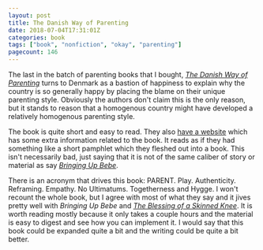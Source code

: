 ```yaml
---
layout: post
title: The Danish Way of Parenting
date: 2018-07-04T17:31:01Z
categories: book
tags: ["book", "nonfiction", "okay", "parenting"]
pagecount: 146
---
```


The last in the batch of parenting books that I bought, [*The Danish Way of Parenting*][book-amaz]
turns to Denmark as a bastion of happiness to explain why the country is so generally happy by
placing the blame on their unique parenting style. Obviously the authors don't claim this is the
only reason, but it stands to reason that a homogenous country might have developed a relatively
homogenous parenting style.

The book is quite short and easy to read. They also [have a website][danish] which has some extra
information related to the book. It reads as if they had something like a short pamphlet which they
fleshed out into a book. This isn't necessarily bad, just saying that it is not of the same caliber
of story or material as say [*Bringing Up Bebe*](/blog/2018-06-29-bringing-up-bebe/).

There is an acronym that drives this book: PARENT. Play. Authenticity. Reframing. Empathy. No
Ultimatums. Togetherness and Hygge. I won't recount the whole book, but I agree with most of what
they say and it jives pretty well with  *Bringing Up Bebe* and [*The Blessing of a Skinned Knee*](/blog/2018-03-22-the-blessing-of-a-skinned-knee/).
It is worth reading mostly because it only takes a couple hours and the material is easy to digest
and see how you can implement it. I would say that this book could be expanded quite a bit and the
writing could be quite a bit better.


[book-amaz]:      https://amzn.to/2tTY6H2
[danish]:         http://thedanishway.com/
